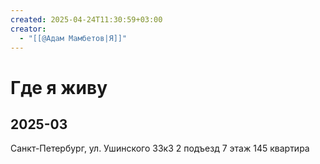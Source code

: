 ```yaml
---
created: 2025-04-24T11:30:59+03:00
creator:
  - "[[@Адам Мамбетов|Я]]"
---
```


# Где я живу

## 2025-03

Санкт-Петербург, ул. Ушинского 33к3 2 подъезд 7 этаж 145 квартира


